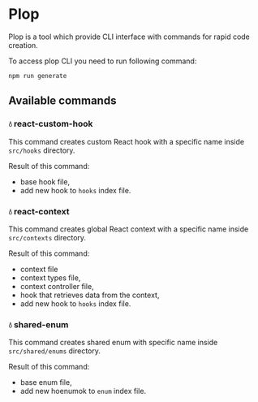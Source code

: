 # Plop

Plop is a tool which provide CLI interface with commands for rapid code creation.

To access plop CLI you need to run following command:

```shell
npm run generate
```

## Available commands

### 💧 react-custom-hook

This command creates custom React hook with a specific name inside `src/hooks` directory.

Result of this command:

- base hook file,
- add new hook to `hooks` index file.

### 💧 react-context

This command creates global React context with a specific name inside `src/contexts` directory.

Result of this command:

- context file
- context types file,
- context controller file,
- hook that retrieves data from the context,
- add new hook to `hooks` index file.

### 💧 shared-enum

This command creates shared enum with specific name inside `src/shared/enums` directory.

Result of this command:

- base enum file,
- add new hoenumok to `enum` index file.
